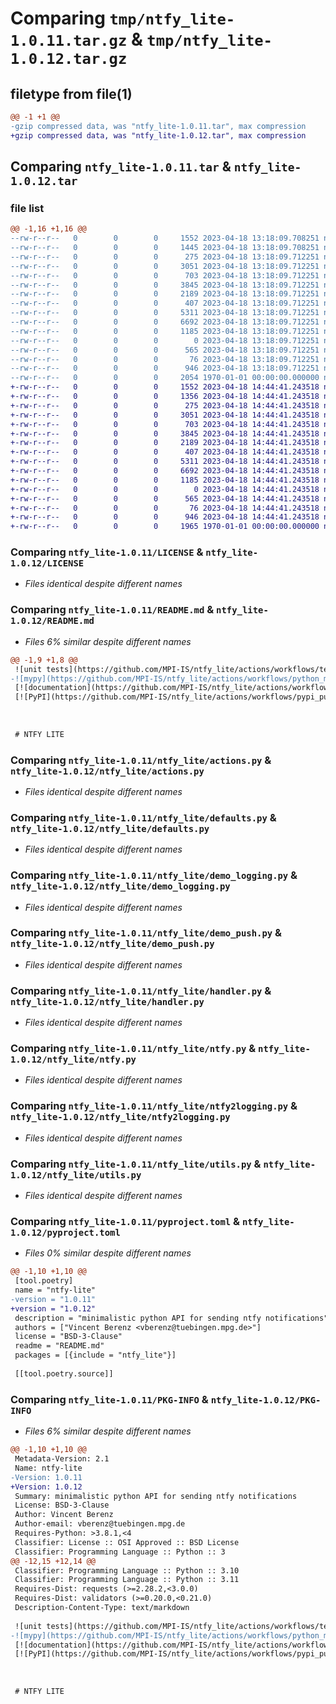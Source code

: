 # Comparing `tmp/ntfy_lite-1.0.11.tar.gz` & `tmp/ntfy_lite-1.0.12.tar.gz`

## filetype from file(1)

```diff
@@ -1 +1 @@
-gzip compressed data, was "ntfy_lite-1.0.11.tar", max compression
+gzip compressed data, was "ntfy_lite-1.0.12.tar", max compression
```

## Comparing `ntfy_lite-1.0.11.tar` & `ntfy_lite-1.0.12.tar`

### file list

```diff
@@ -1,16 +1,16 @@
--rw-r--r--   0        0        0     1552 2023-04-18 13:18:09.708251 ntfy_lite-1.0.11/LICENSE
--rw-r--r--   0        0        0     1445 2023-04-18 13:18:09.708251 ntfy_lite-1.0.11/README.md
--rw-r--r--   0        0        0      275 2023-04-18 13:18:09.712251 ntfy_lite-1.0.11/ntfy_lite/__init__.py
--rw-r--r--   0        0        0     3051 2023-04-18 13:18:09.712251 ntfy_lite-1.0.11/ntfy_lite/actions.py
--rw-r--r--   0        0        0      703 2023-04-18 13:18:09.712251 ntfy_lite-1.0.11/ntfy_lite/defaults.py
--rw-r--r--   0        0        0     3845 2023-04-18 13:18:09.712251 ntfy_lite-1.0.11/ntfy_lite/demo_logging.py
--rw-r--r--   0        0        0     2189 2023-04-18 13:18:09.712251 ntfy_lite-1.0.11/ntfy_lite/demo_push.py
--rw-r--r--   0        0        0      407 2023-04-18 13:18:09.712251 ntfy_lite-1.0.11/ntfy_lite/error.py
--rw-r--r--   0        0        0     5311 2023-04-18 13:18:09.712251 ntfy_lite-1.0.11/ntfy_lite/handler.py
--rw-r--r--   0        0        0     6692 2023-04-18 13:18:09.712251 ntfy_lite-1.0.11/ntfy_lite/ntfy.py
--rw-r--r--   0        0        0     1185 2023-04-18 13:18:09.712251 ntfy_lite-1.0.11/ntfy_lite/ntfy2logging.py
--rw-r--r--   0        0        0        0 2023-04-18 13:18:09.712251 ntfy_lite-1.0.11/ntfy_lite/py.typed
--rw-r--r--   0        0        0      565 2023-04-18 13:18:09.712251 ntfy_lite-1.0.11/ntfy_lite/utils.py
--rw-r--r--   0        0        0       76 2023-04-18 13:18:09.712251 ntfy_lite-1.0.11/ntfy_lite/version.py
--rw-r--r--   0        0        0      946 2023-04-18 13:18:09.712251 ntfy_lite-1.0.11/pyproject.toml
--rw-r--r--   0        0        0     2054 1970-01-01 00:00:00.000000 ntfy_lite-1.0.11/PKG-INFO
+-rw-r--r--   0        0        0     1552 2023-04-18 14:44:41.243518 ntfy_lite-1.0.12/LICENSE
+-rw-r--r--   0        0        0     1356 2023-04-18 14:44:41.243518 ntfy_lite-1.0.12/README.md
+-rw-r--r--   0        0        0      275 2023-04-18 14:44:41.243518 ntfy_lite-1.0.12/ntfy_lite/__init__.py
+-rw-r--r--   0        0        0     3051 2023-04-18 14:44:41.243518 ntfy_lite-1.0.12/ntfy_lite/actions.py
+-rw-r--r--   0        0        0      703 2023-04-18 14:44:41.243518 ntfy_lite-1.0.12/ntfy_lite/defaults.py
+-rw-r--r--   0        0        0     3845 2023-04-18 14:44:41.243518 ntfy_lite-1.0.12/ntfy_lite/demo_logging.py
+-rw-r--r--   0        0        0     2189 2023-04-18 14:44:41.243518 ntfy_lite-1.0.12/ntfy_lite/demo_push.py
+-rw-r--r--   0        0        0      407 2023-04-18 14:44:41.243518 ntfy_lite-1.0.12/ntfy_lite/error.py
+-rw-r--r--   0        0        0     5311 2023-04-18 14:44:41.243518 ntfy_lite-1.0.12/ntfy_lite/handler.py
+-rw-r--r--   0        0        0     6692 2023-04-18 14:44:41.243518 ntfy_lite-1.0.12/ntfy_lite/ntfy.py
+-rw-r--r--   0        0        0     1185 2023-04-18 14:44:41.243518 ntfy_lite-1.0.12/ntfy_lite/ntfy2logging.py
+-rw-r--r--   0        0        0        0 2023-04-18 14:44:41.243518 ntfy_lite-1.0.12/ntfy_lite/py.typed
+-rw-r--r--   0        0        0      565 2023-04-18 14:44:41.243518 ntfy_lite-1.0.12/ntfy_lite/utils.py
+-rw-r--r--   0        0        0       76 2023-04-18 14:44:41.243518 ntfy_lite-1.0.12/ntfy_lite/version.py
+-rw-r--r--   0        0        0      946 2023-04-18 14:44:41.243518 ntfy_lite-1.0.12/pyproject.toml
+-rw-r--r--   0        0        0     1965 1970-01-01 00:00:00.000000 ntfy_lite-1.0.12/PKG-INFO
```

### Comparing `ntfy_lite-1.0.11/LICENSE` & `ntfy_lite-1.0.12/LICENSE`

 * *Files identical despite different names*

### Comparing `ntfy_lite-1.0.11/README.md` & `ntfy_lite-1.0.12/README.md`

 * *Files 6% similar despite different names*

```diff
@@ -1,9 +1,8 @@
 ![unit tests](https://github.com/MPI-IS/ntfy_lite/actions/workflows/tests.yaml/badge.svg)
-![mypy](https://github.com/MPI-IS/ntfy_lite/actions/workflows/python_mypy.yml/badge.svg)
 [![documentation](https://github.com/MPI-IS/ntfy_lite/actions/workflows/mkdocs.yaml/badge.svg)](https://mpi-is.github.io/ntfy_lite/)
 [![PyPI](https://github.com/MPI-IS/ntfy_lite/actions/workflows/pypi_publish.yml/badge.svg)](https://pypi.org/project/ntfy-lite/)
 
 
 
 # NTFY LITE
```

### Comparing `ntfy_lite-1.0.11/ntfy_lite/actions.py` & `ntfy_lite-1.0.12/ntfy_lite/actions.py`

 * *Files identical despite different names*

### Comparing `ntfy_lite-1.0.11/ntfy_lite/defaults.py` & `ntfy_lite-1.0.12/ntfy_lite/defaults.py`

 * *Files identical despite different names*

### Comparing `ntfy_lite-1.0.11/ntfy_lite/demo_logging.py` & `ntfy_lite-1.0.12/ntfy_lite/demo_logging.py`

 * *Files identical despite different names*

### Comparing `ntfy_lite-1.0.11/ntfy_lite/demo_push.py` & `ntfy_lite-1.0.12/ntfy_lite/demo_push.py`

 * *Files identical despite different names*

### Comparing `ntfy_lite-1.0.11/ntfy_lite/handler.py` & `ntfy_lite-1.0.12/ntfy_lite/handler.py`

 * *Files identical despite different names*

### Comparing `ntfy_lite-1.0.11/ntfy_lite/ntfy.py` & `ntfy_lite-1.0.12/ntfy_lite/ntfy.py`

 * *Files identical despite different names*

### Comparing `ntfy_lite-1.0.11/ntfy_lite/ntfy2logging.py` & `ntfy_lite-1.0.12/ntfy_lite/ntfy2logging.py`

 * *Files identical despite different names*

### Comparing `ntfy_lite-1.0.11/ntfy_lite/utils.py` & `ntfy_lite-1.0.12/ntfy_lite/utils.py`

 * *Files identical despite different names*

### Comparing `ntfy_lite-1.0.11/pyproject.toml` & `ntfy_lite-1.0.12/pyproject.toml`

 * *Files 0% similar despite different names*

```diff
@@ -1,10 +1,10 @@
 [tool.poetry]
 name = "ntfy-lite"
-version = "1.0.11"
+version = "1.0.12"
 description = "minimalistic python API for sending ntfy notifications"
 authors = ["Vincent Berenz <vberenz@tuebingen.mpg.de>"]
 license = "BSD-3-Clause"
 readme = "README.md"
 packages = [{include = "ntfy_lite"}]
 
 [[tool.poetry.source]]
```

### Comparing `ntfy_lite-1.0.11/PKG-INFO` & `ntfy_lite-1.0.12/PKG-INFO`

 * *Files 6% similar despite different names*

```diff
@@ -1,10 +1,10 @@
 Metadata-Version: 2.1
 Name: ntfy-lite
-Version: 1.0.11
+Version: 1.0.12
 Summary: minimalistic python API for sending ntfy notifications
 License: BSD-3-Clause
 Author: Vincent Berenz
 Author-email: vberenz@tuebingen.mpg.de
 Requires-Python: >3.8.1,<4
 Classifier: License :: OSI Approved :: BSD License
 Classifier: Programming Language :: Python :: 3
@@ -12,15 +12,14 @@
 Classifier: Programming Language :: Python :: 3.10
 Classifier: Programming Language :: Python :: 3.11
 Requires-Dist: requests (>=2.28.2,<3.0.0)
 Requires-Dist: validators (>=0.20.0,<0.21.0)
 Description-Content-Type: text/markdown
 
 ![unit tests](https://github.com/MPI-IS/ntfy_lite/actions/workflows/tests.yaml/badge.svg)
-![mypy](https://github.com/MPI-IS/ntfy_lite/actions/workflows/python_mypy.yml/badge.svg)
 [![documentation](https://github.com/MPI-IS/ntfy_lite/actions/workflows/mkdocs.yaml/badge.svg)](https://mpi-is.github.io/ntfy_lite/)
 [![PyPI](https://github.com/MPI-IS/ntfy_lite/actions/workflows/pypi_publish.yml/badge.svg)](https://pypi.org/project/ntfy-lite/)
 
 
 
 # NTFY LITE
```

